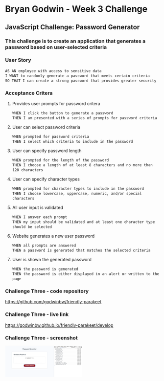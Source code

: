 # **Bryan Godwin - Week 3 Challenge**

## **JavaScript Challenge: Password Generator**

### This challenge is to create an application that generates a password based on user-selected criteria

### **User Story**

    AS AN employee with access to sensitive data
    I WANT to randomly generate a password that meets certain criteria
    SO THAT I can create a strong password that provides greater security

### **Acceptance Critera**

1.  Provides user prompts for password critera

        WHEN I click the button to generate a password
        THEN I am presented with a series of prompts for password criteria

2.  User can select password criteria

        WHEN prompted for password criteria
        THEN I select which criteria to include in the password

3.  User can specify password length

        WHEN prompted for the length of the password
        THEN I choose a length of at least 8 characters and no more than 128 characters

4.  User can specify character types

        WHEN prompted for character types to include in the password
        THEN I choose lowercase, uppercase, numeric, and/or special characters

5.  All user input is validated

        WHEN I answer each prompt
        THEN my input should be validated and at least one character type should be selected

6.  Website generates a new user password

        WHEN all prompts are answered
        THEN a password is generated that matches the selected criteria

7.  User is shown the generated password

        WHEN the password is generated
        THEN the password is either displayed in an alert or written to the page

### **Challenge Three - code repository**

<https://github.com/godwinbw/friendly-parakeet>

### **Challenge Three - live link**

<https://godwinbw.github.io/friendly-parakeet/develop>

### **Challenge Three - screenshot**

<img src="./challenge_3_screenshot.png" style="width: 50%; height=auto;">
